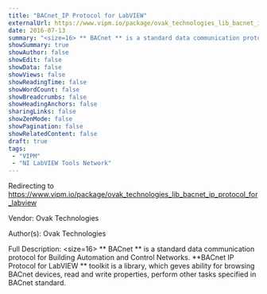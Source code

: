 ```yaml
---
title: "BACnet_IP Protocol for LabVIEW"
externalUrl: https://www.vipm.io/package/ovak_technologies_lib_bacnet_ip_protocol_for_labview
date: 2016-07-13
summary: "<size=16> ** BACnet ** is a standard data communication protocol for Building Automation and Control Networks."
showSummary: true
showAuthor: false
showEdit: false
showData: false
showViews: false
showReadingTime: false
showWordCount: false
showBreadcrumbs: false
showHeadingAnchors: false
sharingLinks: false
showZenMode: false
showPagination: false
showRelatedContent: false
draft: true
tags:
 - "VIPM"
 - "NI LabVIEW Tools Network"
---
```


Redirecting to https://www.vipm.io/package/ovak_technologies_lib_bacnet_ip_protocol_for_labview

Vendor: Ovak Technologies

Author(s): Ovak Technologies
 
Full Description:
<size=16> ** BACnet ** is a standard data communication protocol for Building Automation and Control Networks. 
**BACnet IP Protocol for LabVIEW ** toolkit is a library, which geves ability for browsing BACnet devices, read and write properties, perform other tasks specified in BACnet standard. </size>